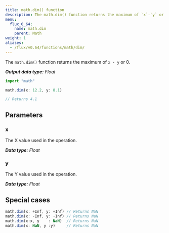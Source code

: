```yaml
---
title: math.dim() function
description: The math.dim() function returns the maximum of `x`-`y` or 0.
menu:
  flux_0_64:
    name: math.dim
    parent: Math
weight: 1
aliases:
  - /flux/v0.64/functions/math/dim/
---
```


The `math.dim()` function returns the maximum of `x - y` or 0.

_**Output data type:** Float_

```js
import "math"

math.dim(x: 12.2, y: 8.1)

// Returns 4.1
```

## Parameters

### x
The X value used in the operation.

_**Data type:** Float_

### y
The Y value used in the operation.

_**Data type:** Float_

## Special cases
```js
math.dim(x: +Inf, y: +Inf) // Returns NaN
math.dim(x: -Inf, y: -Inf) // Returns NaN
math.dim(x:x, y    : NaN)  // Returns NaN
math.dim(x: NaN, y :y)     // Returns NaN
```
